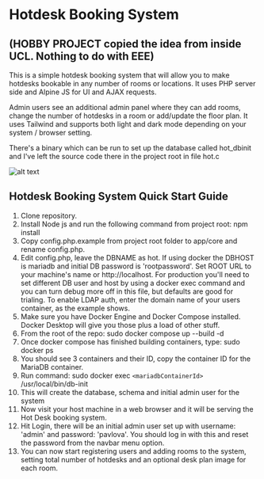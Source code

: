 # Hotdesk Booking System 
## (HOBBY PROJECT copied the idea from inside UCL.  Nothing to do with EEE)

This is a simple hotdesk booking system that will allow you to make hotdesks bookable in any number of rooms or locations. It uses PHP server side and Alpine JS for UI and AJAX requests.

Admin users see an additional admin panel where they can add rooms, change the number of hotdesks in a room or add/update the floor plan.  It uses Tailwind and supports both light and dark mode depending on your system / browser setting.

There's a binary which can be run to set up the database called hot_dbinit and I've left the source code there in the project root in file hot.c

![alt text](https://github.com/jmchale5555/sbox2/blob/master/screenshotG.jpg?raw=true "Hotdesk Booking System Screenshot")

## Hotdesk Booking System Quick Start Guide

1. Clone repository.
2. Install Node js and run the following command from project root: npm install
3. Copy config.php.example from project root folder to app/core and rename config.php.
4. Edit config.php, leave the DBNAME as hot.  If using docker the DBHOST is mariadb and initial DB password is 'rootpassword'. Set ROOT URL to your machine's name or http://localhost. For production you'll need to set different DB user and host by using a docker exec command and you can turn debug more off in this file, but defaults are good for trialing. To enable LDAP auth, enter the domain name of your users container, as the example shows.
5. Make sure you have Docker Engine and Docker Compose installed.  Docker Desktop will give you those plus a load of other stuff. 
6. From the root of the repo: sudo docker compose up --build -d
7. Once docker compose has finished building containers, type: sudo docker ps
8. You should see 3 containers and their ID, copy the container ID for the MariaDB container.
9. Run command: sudo docker exec `<mariadbContainerId>` /usr/local/bin/db-init
10. This will create the database, schema and initial admin user for the system
11. Now visit your host machine in a web browser and it will be serving the Hot Desk booking system.
12. Hit Login, there will be an initial admin user set up with username: 'admin' and password: 'pavlova'.  You should log in with this and reset the password from the navbar menu option.
13. You can now start registering users and adding rooms to the system, setting total number of hotdesks and an optional desk plan image for each room.

